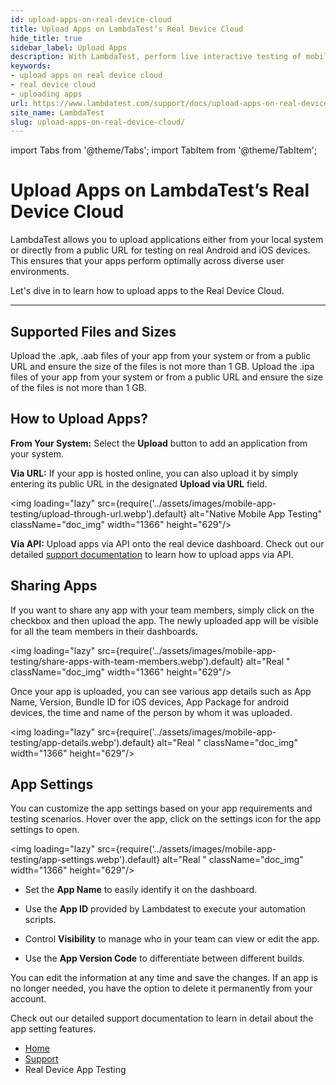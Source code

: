 ```yaml
---
id: upload-apps-on-real-device-cloud
title: Upload Apps on LambdaTest’s Real Device Cloud
hide_title: true
sidebar_label: Upload Apps
description: With LambdaTest, perform live interactive testing of mobile applications on Android emulators and iOS simulators and ensure your apps work seamlessly across multiple versions of Android emulators and iOS simulators.
keywords:
- upload apps on real device cloud 
- real device cloud
- uploading apps 
url: https://www.lambdatest.com/support/docs/upload-apps-on-real-device-cloud/
site_name: LambdaTest
slug: upload-apps-on-real-device-cloud/
---
```


import Tabs from '@theme/Tabs';
import TabItem from '@theme/TabItem';

<script type="application/ld+json"
      dangerouslySetInnerHTML={{ __html: JSON.stringify({
       "@context": "https://schema.org",
        "@type": "BreadcrumbList",
        "itemListElement": [{
          "@type": "ListItem",
          "position": 1,
          "name": "LambdaTest",
          "item": "https://www.lambdatest.com"
        },{
          "@type": "ListItem",
          "position": 2,
          "name": "Support",
          "item": "https://www.lambdatest.com/support/docs/"
        },{
          "@type": "ListItem",
          "position": 3,
          "name": "Upload Apps on LambdaTest’s Real Device Cloud",
          "item": "https://www.lambdatest.com/support/docs/upload-apps-on-real-device-cloud/"
        }]
      })
    }}
></script>

# Upload Apps on LambdaTest’s Real Device Cloud

LambdaTest allows you to upload applications either from your local system or directly from a public URL for testing on real Android and iOS devices. This ensures that your apps perform optimally across diverse user environments.

Let's dive in to learn how to upload apps to the Real Device Cloud.

***

## Supported Files and Sizes

<Tabs className="docs__val">
  <TabItem value="android" label="Android" default>
Upload the .apk, .aab files of your app from your system or from a public URL and ensure the size of the files is not more than 1 GB.
</TabItem>
<TabItem value="iOS" label="iOS" default>
Upload the .ipa files of your app from your system or from a public URL and ensure the size of the files is not more than 1 GB.
</TabItem>
</Tabs>

## How to Upload Apps?

**From Your System:** Select the **Upload** button to add an application from your system.

**Via URL:** If your app is hosted online, you can also upload it by simply entering its public URL in the designated **Upload via URL** field.

<img loading="lazy" src={require('../assets/images/mobile-app-testing/upload-through-url.webp').default} alt="Native Mobile App Testing"  className="doc_img" width="1366" height="629"/>

**Via API:** Upload apps via API onto the real device dashboard. Check out our detailed [support documentation](https://www.lambdatest.com/support/docs/app-testing-apis/#uploading-your-application) to learn how to upload apps via API. 

## Sharing Apps

If you want to share any app with your team members, simply click on the checkbox and then upload the app. The newly uploaded app will be visible for all the team members in their dashboards.

<img loading="lazy" src={require('../assets/images/mobile-app-testing/share-apps-with-team-members.webp').default} alt="Real "  className="doc_img" width="1366" height="629"/>

Once your app is uploaded, you can see various app details such as App Name, Version, Bundle ID for iOS devices, App Package for android devices, the time and name of the person by whom it was uploaded. 

<img loading="lazy" src={require('../assets/images/mobile-app-testing/app-details.webp').default} alt="Real "  className="doc_img" width="1366" height="629"/>

## App Settings

You can customize the app settings based on your app requirements and testing scenarios.
Hover over the app, click on the settings icon for the app settings to open.

<img loading="lazy" src={require('../assets/images/mobile-app-testing/app-settings.webp').default} alt="Real "  className="doc_img" width="1366" height="629"/>

- Set the **App Name** to easily identify it on the dashboard.

- Use the **App ID** provided by Lambdatest to execute your automation scripts.

- Control **Visibility** to manage who in your team can view or edit the app.

- Use the **App Version Code** to differentiate between different builds.

You can edit the information at any time and save the changes. If an app is no longer needed, you have the option to delete it permanently from your account.

Check out our detailed support documentation to learn in detail about the app setting features.

<nav aria-label="breadcrumbs">
  <ul className="breadcrumbs">
    <li className="breadcrumbs__item">
      <a className="breadcrumbs__link" href="https://www.lambdatest.com">
        Home
      </a>
    </li>
    <li className="breadcrumbs__item">
      <a className="breadcrumbs__link" target="_self" href="https://www.lambdatest.com/support/docs/">
        Support
      </a>
    </li>
    <li className="breadcrumbs__item breadcrumbs__item--active">
      <span className="breadcrumbs__link">
        Real Device App Testing
      </span>
    </li>
  </ul>
</nav>